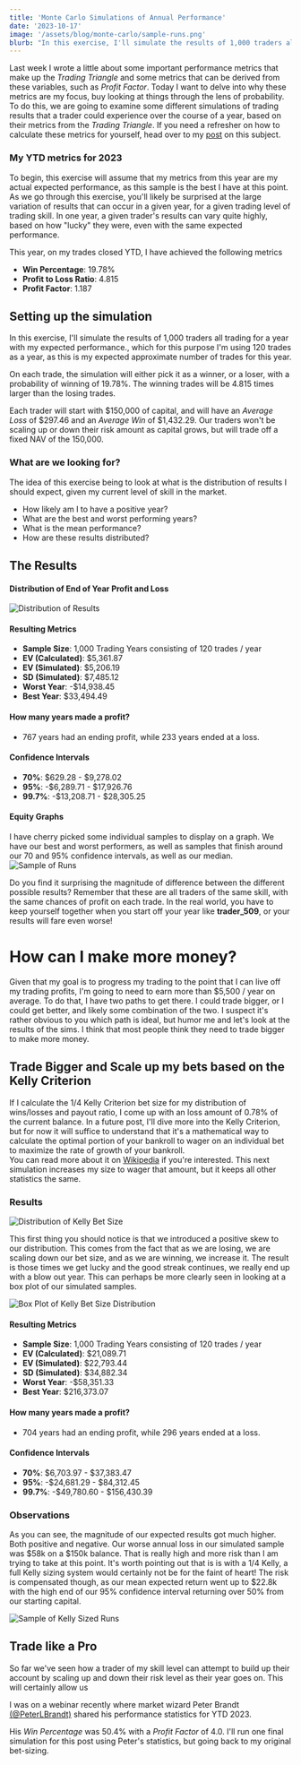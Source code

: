 ```yaml
---
title: 'Monte Carlo Simulations of Annual Performance'
date: '2023-10-17'
image: '/assets/blog/monte-carlo/sample-runs.png'
blurb: "In this exercise, I'll simulate the results of 1,000 traders all trading for a year with my expected performance. The idea of this exercise being to look at what is the distribution of results I should expect, given my current level of skill in the market."
---
```


Last week I wrote a little about some important performance metrics that make up the *Trading Triangle* and some metrics that can be derived from these variables, such as *Profit Factor*.
Today I want to delve into why these metrics are my focus, buy looking at things through the lens of probability.
To do this, we are going to examine some different simulations of trading results that a trader could experience over the course of a year, based on their metrics from the *Trading Triangle*.
If you need a refresher on how to calculate these metrics for yourself, head over to my [post](/posts/trading-triangle/) on this subject.

### My YTD metrics for 2023

To begin, this exercise will assume that my metrics from this year are my actual expected performance, as this sample is the best I have at this point.  As we go through this exercise, you'll likely be surprised at the large variation of results that can occur in a given year, for a given trading level of trading skill.  In one year, a given trader's results can vary quite highly, based on how "lucky" they were, even with the same expected performance.

This year, on my trades closed YTD, I have achieved the following metrics
 - **Win Percentage**: 19.78%
 - **Profit to Loss Ratio**: 4.815
 - **Profit Factor**: 1.187

## Setting up the simulation

In this exercise, I'll simulate the results of 1,000 traders all trading for a year with my expected performance., which for this purpose I'm using 120 trades as a year, as this is my expected approximate number of trades for this year.

On each trade, the simulation will either pick it as a winner, or a loser, with a probability of winning of 19.78%. The winning trades will be 4.815 times larger than the losing trades.

Each trader will start with $150,000 of capital, and will have an *Average Loss* of $297.46 and an *Average Win* of $1,432.29.
Our traders won't be scaling up or down their risk amount as capital grows, but will trade off a fixed NAV of the 150,000.

### What are we looking for?

The idea of this exercise being to look at what is the distribution of results I should expect, given my current level of skill in the market.
 - How likely am I to have a positive year?
 - What are the best and worst performing years?
 - What is the mean performance?
 - How are these results distributed?

## The Results

#### Distribution of End of Year Profit and Loss

![Distribution of Results](/assets/blog/monte-carlo/distribution-chris.png)

#### Resulting Metrics

 - **Sample Size**: 1,000 Trading Years consisting of 120 trades / year
 - **EV (Calculated)**: $5,361.87
 - **EV (Simulated)**: $5,206.19
 - **SD (Simulated)**: $7,485.12
 - **Worst Year**: -$14,938.45
 - **Best Year**: $33,494.49

#### How many years made a profit?

 - 767 years had an ending profit, while 233 years ended at a loss.

#### Confidence Intervals

 - **70%**: $629.28 - $9,278.02
 - **95%**: -$6,289.71 - $17,926.76
 - **99.7%**: -$13,208.71 - $28,305.25

#### Equity Graphs

I have cherry picked some individual samples to display on a graph.
We have our best and worst performers, as well as samples that finish around our 70 and 95% confidence intervals, as well as our median.
![Sample of Runs](/assets/blog/monte-carlo/sample-runs.png)

Do you find it surprising the magnitude of difference between the different possible results?
Remember that these are all traders of the same skill, with the same chances of profit on each trade.
In the real world, you have to keep yourself together when you start off your year like **trader_509**, or your results will fare even worse!

# How can I make more money?

Given that my goal is to progress my trading to the point that I can live off my trading profits, I'm going to need to earn more than $5,500 / year on average.
To do that, I have two paths to get there.
I could trade bigger, or I could get better, and likely some combination of the two.
I suspect it's rather obvious to you which path is ideal, but humor me and let's look at the results of the sims.
I think that most people think they need to trade bigger to make more money.

## Trade Bigger and Scale up my bets based on the Kelly Criterion

If I calculate the 1/4 Kelly Criterion bet size for my distribution of wins/losses and payout ratio, I come up with an loss amount of 0.78% of the current balance.
In a future post, I'll dive more into the Kelly Criterion, but for now it will suffice to understand that it's a mathematical way to calculate the optimal portion of your bankroll to wager on an individual bet to maximize the rate of growth of your bankroll.  
You can read more about it on [Wikipedia](https://en.wikipedia.org/wiki/Kelly_criterion) if you're interested.
This next simulation increases my size to wager that amount, but it keeps all other statistics the same.

### Results

![Distribution of Kelly Bet Size](/assets/blog/monte-carlo/distribution-kelly.png)

This first thing you should notice is that we introduced a positive skew to our distribution.
This comes from the fact that as we are losing, we are scaling down our bet size, and as we are winning, we increase it.
The result is those times we get lucky and the good streak continues, we really end up with a blow out year.
This can perhaps be more clearly seen in looking at a box plot of our simulated samples.

![Box Plot of Kelly Bet Size Distribution](/assets/blog/monte-carlo/box-plot-kelly.png)

#### Resulting Metrics

 - **Sample Size**: 1,000 Trading Years consisting of 120 trades / year
 - **EV (Calculated)**: $21,089.71
 - **EV (Simulated)**: $22,793.44
 - **SD (Simulated)**: $34,882.34
 - **Worst Year**: -$58,351.33
 - **Best Year**: $216,373.07

#### How many years made a profit?

 - 704 years had an ending profit, while 296 years ended at a loss.

#### Confidence Intervals

 - **70%**: $6,703.97 - $37,383.47
 - **95%**: -$24,681.29 - $84,312.45
 - **99.7%**: -$49,780.60 - $156,430.39

### Observations

As you can see, the magnitude of our expected results got much higher.
Both positive and negative. 
Our worse annual loss in our simulated sample was $58k on a $150k balance.
That is really high and more risk than I am trying to take at this point.
It's worth pointing out that is is with a 1/4 Kelly, a full Kelly sizing system would certainly not be for the faint of heart!
The risk is compensated though, as our mean expected return went up to $22.8k with the high end of our 95% confidence interval returning over 50% from our starting capital.

![Sample of Kelly Sized Runs](/assets/blog/monte-carlo/sample-runs-kelly.png)

## Trade like a Pro

So far we've seen how a trader of my skill level can attempt to build up their account by scaling up and down their risk level as their year goes on.  This will certainly allow us

I was on a webinar recently where market wizard Peter Brandt [(@PeterLBrandt)](https://twitter.com/PeterLBrandt) shared his performance statistics for YTD 2023.

His *Win Percentage* was 50.4% with a *Profit Factor* of 4.0.
I'll run one final simulation for this post using Peter's statistics, but going back to my original bet-sizing.
